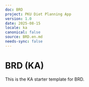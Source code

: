 ```yaml
---
doc: BRD
project: PKU Diet Planning App
version: 1.0
date: 2025-08-15
locale: ka
canonical: false
source: BRD.en.md
needs-sync: false
---
```


# BRD (KA)

This is the KA starter template for BRD.
